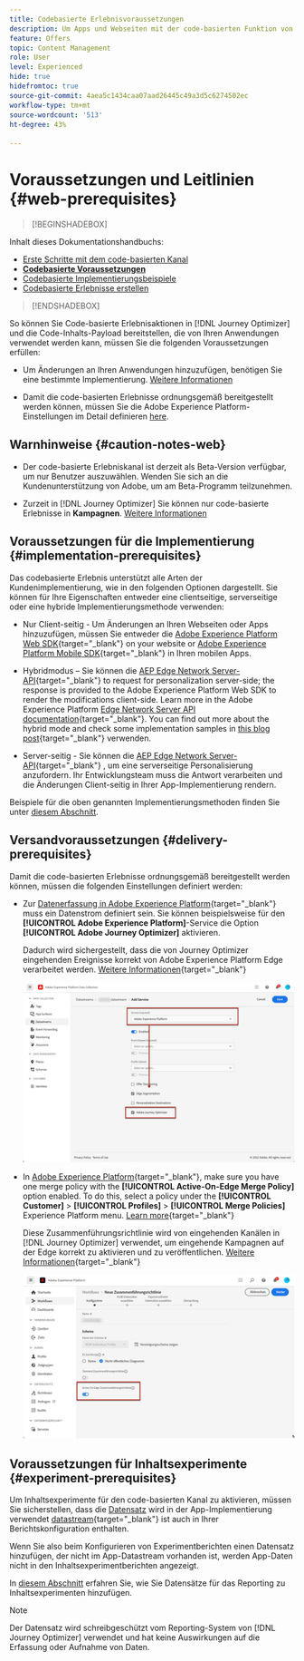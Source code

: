 ```yaml
---
title: Codebasierte Erlebnisvoraussetzungen
description: Um Apps und Webseiten mit der code-basierten Funktion von Journey Optimizer bearbeiten zu können, müssen Sie die Voraussetzungen auf dieser Seite erfüllen
feature: Offers
topic: Content Management
role: User
level: Experienced
hide: true
hidefromtoc: true
source-git-commit: 4aea5c1434caa07aad26445c49a3d5c6274502ec
workflow-type: tm+mt
source-wordcount: '513'
ht-degree: 43%

---
```


# Voraussetzungen und Leitlinien {#web-prerequisites}

>[!BEGINSHADEBOX]

Inhalt dieses Dokumentationshandbuchs:

* [Erste Schritte mit dem code-basierten Kanal](get-started-code-based.md)
* **[Codebasierte Voraussetzungen](code-based-prerequisites.md)**
* [Codebasierte Implementierungsbeispiele](code-based-implementation-samples.md)
* [Codebasierte Erlebnisse erstellen](create-code-based.md)

>[!ENDSHADEBOX]

So können Sie Code-basierte Erlebnisaktionen in [!DNL Journey Optimizer] und die Code-Inhalts-Payload bereitstellen, die von Ihren Anwendungen verwendet werden kann, müssen Sie die folgenden Voraussetzungen erfüllen:

* Um Änderungen an Ihren Anwendungen hinzuzufügen, benötigen Sie eine bestimmte Implementierung. [Weitere Informationen](#implementation-prerequisites)

* Damit die code-basierten Erlebnisse ordnungsgemäß bereitgestellt werden können, müssen Sie die Adobe Experience Platform-Einstellungen im Detail definieren [here](#delivery-prerequisites).

## Warnhinweise {#caution-notes-web}

* Der code-basierte Erlebniskanal ist derzeit als Beta-Version verfügbar, um nur Benutzer auszuwählen. Wenden Sie sich an die Kundenunterstützung von Adobe, um am Beta-Programm teilzunehmen.

* Zurzeit in [!DNL Journey Optimizer] Sie können nur code-basierte Erlebnisse in **Kampagnen**. [Weitere Informationen](../campaigns/create-campaign.md#configure)

## Voraussetzungen für die Implementierung {#implementation-prerequisites}

Das codebasierte Erlebnis unterstützt alle Arten der Kundenimplementierung, wie in den folgenden Optionen dargestellt. Sie können für Ihre Eigenschaften entweder eine clientseitige, serverseitige oder eine hybride Implementierungsmethode verwenden:

* Nur Client-seitig - Um Änderungen an Ihren Webseiten oder Apps hinzuzufügen, müssen Sie entweder die [Adobe Experience Platform Web SDK](https://experienceleague.adobe.com/docs/platform-learn/implement-web-sdk/overview.html?lang=de){target="_blank"} on your website or [Adobe Experience Platform Mobile SDK](https://developer.adobe.com/client-sdks/documentation/){target="_blank"} in Ihren mobilen Apps.

* Hybridmodus – Sie können die [AEP Edge Network Server-API](https://experienceleague.adobe.com/docs/experience-platform/edge-network-server-api/data-collection/interactive-data-collection.html?lang=de){target="_blank"} to request for personalization server-side; the response is provided to the Adobe Experience Platform Web SDK to render the modifications client-side. Learn more in the Adobe Experience Platform [Edge Network Server API documentation](https://experienceleague.adobe.com/docs/experience-platform/edge-network-server-api/overview.html?lang=de){target="_blank"}. You can find out more about the hybrid mode and check some implementation samples in [this blog post](https://blog.developer.adobe.com/de/hybrid-personalization-in-the-adobe-experience-platform-web-sdk-6a1bb674bf41){target="_blank"} verwenden.

* Server-seitig - Sie können die [AEP Edge Network Server-API](https://experienceleague.adobe.com/docs/experience-platform/edge-network-server-api/data-collection/interactive-data-collection.html?lang=de){target="_blank"} , um eine serverseitige Personalisierung anzufordern. Ihr Entwicklungsteam muss die Antwort verarbeiten und die Änderungen Client-seitig in Ihrer App-Implementierung rendern.

Beispiele für die oben genannten Implementierungsmethoden finden Sie unter [diesem Abschnitt](code-based-implementation-samples.md).

## Versandvoraussetzungen {#delivery-prerequisites}

Damit die code-basierten Erlebnisse ordnungsgemäß bereitgestellt werden können, müssen die folgenden Einstellungen definiert werden:

* Zur [Datenerfassung in Adobe Experience Platform](https://experienceleague.adobe.com/docs/experience-platform/edge/datastreams/overview.html?lang=de){target="_blank"} muss ein Datenstrom definiert sein. Sie können beispielsweise für den **[!UICONTROL Adobe Experience Platform]**-Service die Option **[!UICONTROL Adobe Journey Optimizer]** aktivieren.

  Dadurch wird sichergestellt, dass die von Journey Optimizer eingehenden Ereignisse korrekt von Adobe Experience Platform Edge verarbeitet werden. [Weitere Informationen](https://experienceleague.adobe.com/docs/experience-platform/edge/datastreams/configure.html?lang=de){target="_blank"}

  ![](../web/assets/web-aep-datastream-ajo.png)

* In [Adobe Experience Platform](https://experienceleague.adobe.com/docs/experience-platform/profile/home.html?lang=de){target="_blank"}, make sure you have one merge policy with the **[!UICONTROL Active-On-Edge Merge Policy]** option enabled. To do this, select a policy under the **[!UICONTROL Customer]** > **[!UICONTROL Profiles]** > **[!UICONTROL Merge Policies]** Experience Platform menu. [Learn more](https://experienceleague.adobe.com/docs/experience-platform/profile/merge-policies/ui-guide.html?lang=de#configure){target="_blank"}

  Diese Zusammenführungsrichtlinie wird von eingehenden Kanälen in [!DNL Journey Optimizer] verwendet, um eingehende Kampagnen auf der Edge korrekt zu aktivieren und zu veröffentlichen. [Weitere Informationen](https://experienceleague.adobe.com/docs/experience-platform/profile/merge-policies/ui-guide.html?lang=de){target="_blank"}

  ![](../web/assets/web-aep-merge-policy.png)

## Voraussetzungen für Inhaltsexperimente {#experiment-prerequisites}

Um Inhaltsexperimente für den code-basierten Kanal zu aktivieren, müssen Sie sicherstellen, dass die [Datensatz](../data/get-started-datasets.md) wird in der App-Implementierung verwendet [datastream](https://experienceleague.adobe.com/docs/experience-platform/datastreams/overview.html?lang=de){target="_blank"} ist auch in Ihrer Berichtskonfiguration enthalten.

Wenn Sie also beim Konfigurieren von Experimentberichten einen Datensatz hinzufügen, der nicht im App-Datastream vorhanden ist, werden App-Daten nicht in den Inhaltsexperimentberichten angezeigt.

In [diesem Abschnitt](../campaigns/reporting-configuration.md#add-datasets) erfahren Sie, wie Sie Datensätze für das Reporting zu Inhaltsexperimenten hinzufügen.

>[!NOTE]
>
>Der Datensatz wird schreibgeschützt vom Reporting-System von [!DNL Journey Optimizer] verwendet und hat keine Auswirkungen auf die Erfassung oder Aufnahme von Daten.


